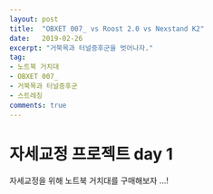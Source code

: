 ```yaml
---
layout: post
title:  "OBXET 007_ vs Roost 2.0 vs Nexstand K2"
date:   2019-02-26
excerpt: "거북목과 터널증후군을 벗어나자."
tag:
- 노트북 거치대
- OBXET 007_
- 거북목과 터널증후군
- 스트레칭
comments: true
---
```


<h1>자세교정 프로젝트 day 1  </h1>
<p>자세교정을 위해 노트북 거치대를 구매해보자 ...!</p>

<html>
<head title = "OBXET 007_ vs Roost 2.0 vs Nexstand K2">
<meta name="viewport" content="width=device-width, initialscale=1">
<link rel="stylesheet" href="https://maxcdn.bootstrapcdn.com/bootstrap/4.2.1/css/bootstrap.min.css "> <script src="https://ajax.googleapis.com/ajax/libs/jquery/3.3.1/jquery.min.js"></script> <script src="https://cdnjs.cloudflare.com/ajax/libs/mathjax/2.7.1/MathJax.js?..."></script> <script src="https://maxcdn.bootstrapcdn.com/bootstrap/4.2.1/js/bootstrap.min.js">< /script>
	<style>
		h2 {color:lavender;}
    </style>
</head>
<body>
	<div>
		<h2> Roost 2.0 </h2>
		<hr />
		<img src = "..\assets\img\Roost.jpg" alt = "그림이 존재				하지 않습니다." width = "600" />
    </div>   
    <div>
		<h2> Nexstand K2 </h2>
		<hr />
		<img src = "..\assets\img\Nexstand K2.jpg" alt = "그림			이 존재하지 않습니다." width = "600"/>
	</div>
    <div>
		<h2> OBXET_007 </h2>
		<hr />
		<p>Nexstnad K2 구매 후기 중에서 가장 크게 걸리는 점은..<br/> 
        	<br/><i>디자인이 외부에서 사용하기 부담스럽다는 점 </i>			<br/>
            <i>플라스틱 냄새가 심하다는 점 </i><br/>
            <br/>
            결국 11-15인치의 노트북 유저에게 보다 편한 각도로 스크린을 			볼 수 있도록 해준다는 OBXET_007을 선택하였다.
        </p>
		<img src = "..\assets\img\OBXET 007.jpg" alt = "그림이 			존재하지 않습니다." width = "600"/>
        <p style =  "color : MediumPurple"> 
        	단순하고 심플한 디자인에 .. 패널의 소재도 포르투칼 삼림에서 			자란 소나무로 제작된 우드패널이다 !!
        </p>
        <p>
        	추후에 사용후기를 추가하겠다리~
        </p>
    </div>
    <div class="card">   
    <div class="card-body">     
    	<h4 class="card-title">구매 링크</h4>     
        <p class="card-text">29cm 편집샵에서 현재 black 색상 단일			종을 구매 가능합니다.</p>     
        <a href="https://www.29cm.co.kr/product/91323" 					class="card-link">Card link</a>     
        </div> 
    </div>
</body>
</html>


